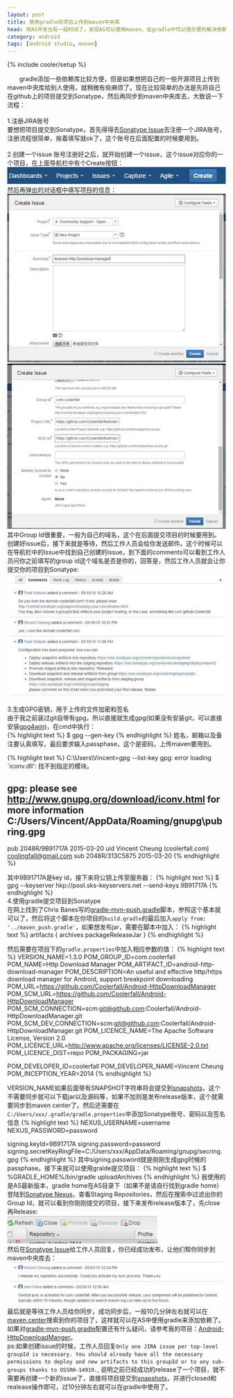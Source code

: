 ```yaml
---
layout: post
title: 使用gradle将项目上传到maven中央库
head: 用AS开发也有一段时间了，发现AS可以使用maven，在gradle中可以很方便的解决依赖问题，再也不用去下载相应的jar包了。
category: android
tags: [android studio, maven]
---
```

{% include cooler/setup %}

　　gradle添加一些依赖库比较方便，但是如果想把自己的一些开源项目上传到maven中央库给别人使用，就稍微有些麻烦了。现在比较简单的办法是先将自己在github上的项目提交到Sonatype，然后再同步到maven中央库去，大致说一下流程：
<br>
<br>
1.注册JIRA账号
<br>
要想把项目提交到Sonatype，首先得得去[Sonatype Issue][1]去注册一个JIRA账号，注册流程很简单，挨着填写就ok了，这个账号在后面配置的时候要用到。
<br>
<br>
2.创建一个issue
账号注册好之后，就开始创建一个issue，这个issue对应你的一个项目，在上面导航栏中有个Create按钮：
<br>
![img][6]
<br>
然后再弹出的对话框中填写项目的信息：
<br>
![img][7]
<br>
![img][8]
<br>
其中Group Id很重要，一般为自己的域名，这个在后面提交项目的时候要用到。创建好issue后，接下来就是等待，然后工作人员会给你发送邮件。这个时候可以在导航栏中的Issue中找到自己创建的issue，到下面的comments可以看到工作人员问你之前填写的group id这个域名是否是你的，回答是，然后工作人员就会让你提交你的项目到Sonatype:
<br>
![img][9]
<br>
<br>
3.生成GPG密钥，用于上传的文件加密和签名
<br>
由于我之前装过git自带有gpg，所以直接就生成gpg(如果没有安装git，可以直接安装[gpg4win][3])，在cmd中执行：
<br>
{% highlight text %}
$ gpg --gen-key
{% endhighlight %}
姓名，邮箱以及备注要认真填写，最后要求输入passphase，这个是密码，上传maven要用到。

{% highlight text %}
C:\Users\Vincent>gpg --list-key
gpg: error loading `iconv.dll': 找不到指定的模块。

gpg: please see http://www.gnupg.org/download/iconv.html for more information
C:/Users/Vincent/AppData/Roaming/gnupg\pubring.gpg
--------------------------------------------------
pub   2048R/9B91717A 2015-03-20
uid                  Vincent Cheung (coolerfall.com) <coolingfall@gmail.com>
sub   2048R/313C5875 2015-03-20
{% endhighlight %}

其中9B91717A是key id，接下来将公钥上传至服务器：
{% highlight text %}
$ gpg --keyserver hkp://pool.sks-keyservers.net --send-keys 9B91717A
{% endhighlight %}
<br>
4.使用gradle提交项目到Sonatype
<br>
在网上找到了Chris Banes写的[gradle-mvn-push.gradle][4]脚本，参照这个基本就可以了，然后将这个脚本在你项目的`build.gradle`的最后加入`apply from: '../maven_push.gradle'`，如果想发布jar，需要在脚本中加入：
{% highlight text %}
artifacts {
	archives packageReleaseJar
}
{% endhighlight %}

然后需要在项目下的`gradle.properties`中加入相应参数的值：
{% highlight text %}
VERSION_NAME=1.3.0
POM_GROUP_ID=com.coolerfall
POM_NAME=Http Download Manager
POM_ARTIFACT_ID=android-http-download-manager
POM_DESCRIPTION=An useful and effective http/https download manager for Android, support breakpoint downloading
POM_URL=https://github.com/Coolerfall/Android-HttpDownloadManager
POM_SCM_URL=https://github.com/Coolerfall/Android-HttpDownloadManager
POM_SCM_CONNECTION=scm:git@github.com:Coolerfall/Android-HttpDownloadManager.git
POM_SCM_DEV_CONNECTION=scm:git@github.com:Coolerfall/Android-HttpDownloadManager.git
POM_LICENCE_NAME=The Apache Software License, Version 2.0
POM_LICENCE_URL=http://www.apache.org/licenses/LICENSE-2.0.txt
POM_LICENCE_DIST=repo
POM_PACKAGING=jar

POM_DEVELOPER_ID=coolerfall
POM_DEVELOPER_NAME=Vincent Cheung
POM_INCEPTION_YEAR=2014
{% endhighlight %}

VERSION_NAME如果后面带有SNAPSHOT字符串将会提交到[snapshots][5]，这个不需要同步就可以下载jar以及源码等，如果不加则是发布release版本，这个就需要同步到maven center了。然后还需要在`C:/Users/xxx/.gradle/gradle.properties`中添加Sonatype账号、密码以及签名信息
{% highlight text %}
NEXUS_USERNAME=username
NEXUS_PASSWORD=password

signing.keyId=9B91717A
signing.password=password
signing.secretKeyRingFile=C:/Users/xxx/AppData/Roaming/gnupg/secring.gpg
{% endhighlight %}
其中signing.password就是刚刚生成gpg时候的passphase。接下来就可以使用gralde提交项目：
{% highlight text %}
$ %GRADLE_HOME%/bin/gradle uploadArchives
{% endhighlight %}
我使用的是AS最新版本，gradle home在AS目录下（如果不是请自行找到gradle home）
登陆到[Sonatype Nexus][2]，查看Staging Repositories，然后在搜索中过滤出你的Group Id，就可以看到你刚刚提交的项目，接下来发布release版本了，先close再Release:
<br>
![img][11]
<br>
然后在[Sonatype Issue][1]给工作人员回复，你已经成功发布，让他们帮你同步到maven中央库去：
<br>
![img][10]
<br>
最后就是等待工作人员给你同步，成功同步后，一般10几分钟左右就可以在[maven center][12]搜索到你的项目了，这样就可以在AS中使用gradle来添加依赖了。如果对[gradle-mvn-push.gradle][4]配置还有什么疑问，请参考我的项目：[Android-HttpDownloadManger][13]。
<br>
ps:如果创建issue的时候，工作人员回复`Only one JIRA issue per top-level groupId is necessary. You should already have all the necessary permissions to deploy and new artifacts to this groupId or to any sub-groups thanks to OSSRH-14919.`, 说明之前已经成功的release了一个项目，就不需要再创建一个新的issue了，直接将项目提交到[snapshots][5]，并进行closed和realease操作即可，过10分钟左右就可以在gradle中使用了。

[1]: https://issues.sonatype.org
[2]: https://oss.sonatype.org/
[3]: http://gpg4win.org/
[4]: https://raw.githubusercontent.com/chrisbanes/gradle-mvn-push/master/gradle-mvn-push.gradle
[5]: https://oss.sonatype.org/content/repositories/snapshots
[6]: /assets/images/gradle-maven/new-issue.jpg
[7]: /assets/images/gradle-maven/create_issue1.jpg
[8]: /assets/images/gradle-maven/create_issue2.jpg
[9]: /assets/images/gradle-maven/comments1.jpg
[10]: /assets/images/gradle-maven/comments2.jpg
[11]: /assets/images/gradle-maven/release.jpg
[12]: http://search.maven.org/
[13]: https://github.com/Coolerfall/Android-HttpDownloadManager